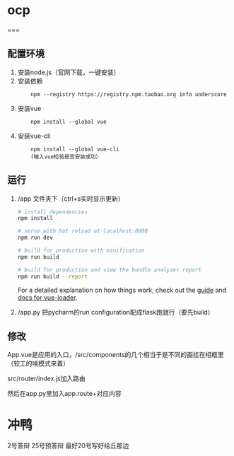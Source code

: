 ocp
===
===


配置环境
---
1. 安装node.js（官网下载，一键安装）
2. 安装依赖
    ```
        npm --registry https://registry.npm.taobao.org info underscore
    ```
3. 安装vue
   ```
       npm install --global vue
   ```
4. 安装vue-cli
    ```
        npm install --global vue-cli
        (输入vue检验是否安装成功）
    ```

运行
--

1. /app 文件夹下（ctrl+s实时显示更新）
    ``` bash
    # install dependencies
    npm install
    
    # serve with hot reload at localhost:8080
    npm run dev
    
    # build for production with minification
    npm run build
    
    # build for production and view the bundle analyzer report
    npm run build --report
    ```

    For a detailed explanation on how things work, check out the [guide](http://vuejs-templates.github.io/webpack/) and [docs for vue-loader](http://vuejs.github.io/vue-loader).

2. /app.py 把pycharm的run configuration配成flask跑就行（要先build）

修改
---

App.vue是应用的入口，/src/components的几个相当于是不同的画挂在相框里（软工的啥模式来着）

src/router/index.js加入路由

然后在app.py里加入app.route+对应内容

冲鸭
===
2号答辩
25号预答辩
最好20号写好给丘那边
